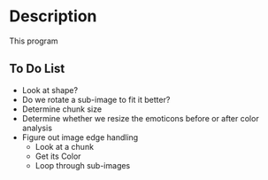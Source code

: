 # Description

This program 

## To Do List

* Look at shape?
* Do we rotate a sub-image to fit it better?
* Determine chunk size
* Determine whether we resize the emoticons before or after color analysis
* Figure out image edge handling
  * Look at a chunk
  * Get its Color
  * Loop through sub-images

